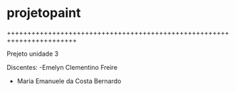 # projetopaint
+++++++++++++++++++++++++++++++++++++++++++++++++++++++++++++++++++++++

Prejeto unidade 3

Discentes:
-Emelyn Clementino Freire 
- Maria Emanuele da Costa Bernardo
